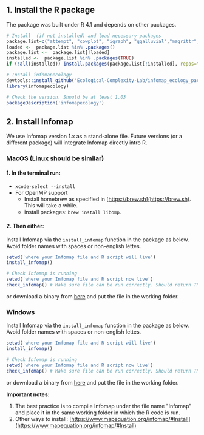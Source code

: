 ## 1. Install the R package
The package was built under R 4.1 and depends on other packages.

```R
# Install  (if not installed) and load necessary packages
package.list=c("attempt", "cowplot", "igraph", "ggalluvial","magrittr","metafolio","tidyverse","vegan", "devtools")
loaded <-  package.list %in% .packages()
package.list <-  package.list[!loaded]
installed <-  package.list %in% .packages(TRUE)
if (!all(installed)) install.packages(package.list[!installed], repos="http://cran.rstudio.com/")

# Install infomapecology 
devtools::install_github('Ecological-Complexity-Lab/infomap_ecology_package', force=T)
library(infomapecology)

# Check the version. Should be at least 1.03
packageDescription('infomapecology')
```

## 2. Install Infomap
We use Infomap version 1.x as a stand-alone file. Future versions (or a different package) will integrate Infomap directly intro R.

### MacOS (Linux should be similar)
#### 1. In the terminal run:
* `xcode-select --install`
* For OpenMP support
  * Install homebrew as specified in [https://brew.sh](https://brew.sh). This will take a while.
  * install packages: `brew install libomp`.

#### 2. Then either:
Install Infomap via the `install_infomap` function in the package as below. Avoid folder names with spaces or non-english lettes.

```R
setwd('where your Infomap file and R script will live')
install_infomap()

# Check Infomap is running
setwd('where your Infomap file and R script now live')
check_infomap() # Make sure file can be run correctly. Should return TRUE
```

or download a binary from [here](https://github.com/mapequation/infomap/releases/latest) and put the file in the working folder.


### Windows

Install Infomap via the `install_infomap` function in the package as below. Avoid folder names with spaces or non-english lettes.

```R
setwd('where your Infomap file and R script will live')
install_infomap()

# Check Infomap is running
setwd('where your Infomap file and R script now live')
check_infomap() # Make sure file can be run correctly. Should return TRUE
```

or download a binary from [here](https://github.com/mapequation/infomap/releases/latest) and put the file in the working folder.


**Important notes:**
1. The best practice is to compile Infomap under the file name "Infomap" and place it in the
same working folder in which the R code is run.
2. Other ways to install: [https://www.mapequation.org/infomap/#Install](https://www.mapequation.org/infomap/#Install)
